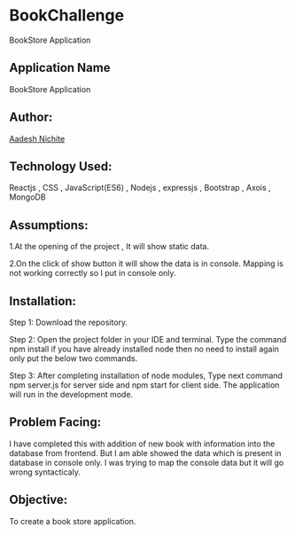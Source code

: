 # BookChallenge

BookStore Application

## Application Name

BookStore Application

## Author:

[Aadesh Nichite](https://github.com/AadeshNichite)


## Technology Used:

Reactjs ,
CSS ,
JavaScript(ES6) ,
Nodejs ,
expressjs ,
Bootstrap ,
Axois ,
MongoDB

## Assumptions:

1.At the opening of the project , It will show static data.

2.On the click of show button it will show the data is in console. Mapping is not working correctly so I put in console only.

## Installation:

Step 1: Download the repository.

Step 2: Open the project folder in your IDE and terminal. Type the command npm install if you have already installed node then no need             to install again only put the below two commands.

Step 3: After completing installation of node modules, Type next command npm server.js for server side and npm start for client side.             The application will run in the development mode.

## Problem Facing:

I have completed this with addition of new book with information into the database from frontend. But I am able showed the data which is present in database in console only. I was trying to map the console data but it will go wrong syntacticaly. 

## Objective:

To create a book store application. 
